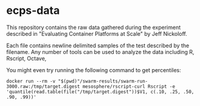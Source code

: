 # ecps-data

This repository contains the raw data gathered during the experiment described in "Evaluating Container Platforms at Scale" by Jeff Nickoloff.

Each file contains newline delimited samples of the test described by the filename. Any number of tools can be used to analyze the data including R, Rscript, Octave, 

You might even try running the following command to get percentiles:

    docker run --rm -v "$(pwd)"/swarm-results/swarm-run-3000.raw:/tmp/target.digest mesosphere/rscript-curl Rscript -e 'quantile(read.table(file("/tmp/target.digest"))$V1, c(.10, .25, .50, .90, .99))'
